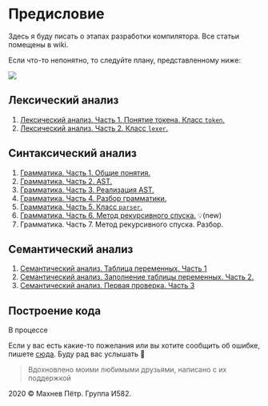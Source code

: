 # Предисловие

Здесь я буду писать о этапах разработки компилятора. Все статьи помещены в wiki.

Если что-то непонятно, то следуйте плану, представленному ниже:

![](https://sun9-6.userapi.com/c850608/v850608058/e50e9/5QWDSJ7p3MM.jpg)



## Лексический анализ

1. [Лексический анализ. Часть 1. Понятие токена. Класс `token`.](https://github.com/i582/compiler-wiki/wiki/1.-Лексический-анализ.-Часть-1.-Понятие-токена.-Класс-'token'.)
2. [Лексический анализ. Часть 2. Класс `lexer`.](https://github.com/i582/compiler-wiki/wiki/2.-Лексический-анализ.-Часть-2.-Класс-'lexer'.)

## Синтаксический анализ

1. [Грамматика. Часть 1. Общие понятия.](https://github.com/i582/compiler-wiki/wiki/3.-Грамматика.-Часть-1.-Общие-понятия.)
2. [Грамматика. Часть 2. AST.](https://github.com/i582/compiler-wiki/wiki/4.-Грамматика.-Часть-2.-AST.)
3. [Грамматика. Часть 3. Реализация AST.](https://github.com/i582/compiler-wiki/wiki/5.-Грамматика.-Часть-3.-Реализация-AST.) 
4. [Грамматика. Часть 4. Разбор грамматики.](https://github.com/i582/compiler-wiki/wiki/6.-Грамматика.-Часть-4.-Разбор-грамматики.) 
5. [Грамматика. Часть 5. Класс `parser`.](https://github.com/i582/compiler-wiki/wiki/7.-Грамматика.-Часть-5.-Класс-'parser'.) 
6. [Грамматика. Часть 6. Метод рекурсивного спуска.](https://github.com/i582/compiler-wiki/wiki/8.-Грамматика.-Часть-6.-Метод-рекурсивного-спуска.) :bulb:(new) 
7. Грамматика. Часть 7. Метод рекурсивного спуска. Разбор.

## Семантический анализ

1. [Семантический анализ. Таблица переменных. Часть 1](https://github.com/i582/compiler-wiki/wiki/9.-Семантический-анализ.-Таблица-переменных.-Часть-1)
2. [Семантический анализ. Заполнение таблицы переменных. Часть 2.](https://github.com/i582/compiler-wiki/wiki/10.-Семантический-анализ.-Заполнение-таблицы-переменных.-Часть-2.)
3. [Семантический анализ. Первая проверка. Часть 3](https://github.com/i582/compiler-wiki/wiki/11.-Семантический-анализ.-Первая-проверка.-Часть-3)

## Построение кода

В процессе



Если у вас есть какие-то пожелания или вы хотите сообщить об ошибке, пишете [сюда](https://vk.com/petrmakhnev). Буду рад вас услышать :slightly_smiling_face:



> Вдохновлено моими любимыми друзьями, написано с их поддержкой

2020 © Махнев Пётр. Группа И582.
